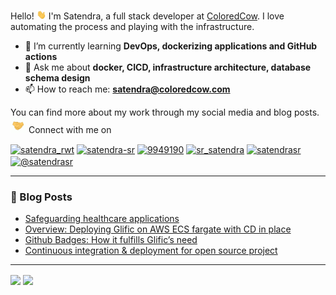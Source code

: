 Hello! <img src="https://raw.githubusercontent.com/satendra-sr/satendra-sr/master/icons/wave.gif" width="15px"> I'm Satendra, a full stack developer at <a href="https://coloredcow.com">ColoredCow</a>. I love automating the process and playing with the infrastructure.
- 🌱 I’m currently learning **DevOps, dockerizing applications and GitHub actions**
- 💬 Ask me about **docker, CICD, infrastructure architecture, database schema design**
- 📫 How to reach me: **satendra@coloredcow.com**

You can find more about my work through my social media and blog posts. <img src="https://raw.githubusercontent.com/satendra-sr/satendra-sr/master/handshake.gif" width="25px"> Connect with me on

<p align="left">
<a href="https://twitter.com/satendra_rwt" target="blank"><img align="center" src="https://cdn.jsdelivr.net/npm/simple-icons@3.0.1/icons/twitter.svg" alt="satendra_rwt" height="30" width="40" /></a>
<a href="https://linkedin.com/in/satendra-sr" target="blank"><img align="center" src="https://cdn.jsdelivr.net/npm/simple-icons@3.0.1/icons/linkedin.svg" alt="satendra-sr" height="30" width="40" /></a>
<a href="https://stackoverflow.com/users/9949190" target="blank"><img align="center" src="https://cdn.jsdelivr.net/npm/simple-icons@3.0.1/icons/stackoverflow.svg" alt="9949190" height="30" width="40" /></a>
<a href="https://instagram.com/sr_satendra" target="blank"><img align="center" src="https://cdn.jsdelivr.net/npm/simple-icons@3.0.1/icons/instagram.svg" alt="sr_satendra" height="30" width="40" /></a>
<a href="https://dev.to/satendrasr" target="blank"><img align="center" src="https://cdn.jsdelivr.net/npm/simple-icons@3.0.1/icons/dev-dot-to.svg" alt="satendrasr" height="30" width="40" /></a>
<a href="https://medium.com/@satendrasr" target="blank"><img align="center" src="https://cdn.jsdelivr.net/npm/simple-icons@3.0.1/icons/medium.svg" alt="@satendrasr" height="30" width="40" /></a>
</p>

-----

### :newspaper: Blog Posts

- [Safeguarding healthcare applications](https://coloredcow.com/safeguarding-healthcare-applications/)
- [Overview: Deploying Glific on AWS ECS fargate with CD in place](https://coloredcow.com/overview-deploying-glific-on-aws-ecs-fargate/)
- [Github Badges: How it fulfills Glific’s need](https://coloredcow.com/github-badges-how-it-fulfills-glifics-need/)
- [Continuous integration & deployment for open source project](https://coloredcow.com/continuous-integration-continuous-deployment-for-open-source-project/)


------

<img align="center" src="https://github-readme-stats.vercel.app/api?username=satendra-sr&show_icons=true&include_all_commits=true&count_private=true&line_height=24&theme=graywhite&hide=stars" />  <img align="center" src="https://github-readme-stats.vercel.app/api/top-langs/?username=satendra-sr&show_icons=true&include_all_commits=true&line_height=30&count_private=true&layout=compact&theme=graywhite" />

<!--
**Satendra-SR/Satendra-SR** is a ✨ _special_ ✨ repository because its `README.md` (this file) appears on your GitHub profile.

Here are some ideas to get you started:


- 🔭 I’m currently working on ...
- 🌱 I’m currently learning ...
- 👯 I’m looking to collaborate on ...
- 🤔 I’m looking for help with ...
- 💬 Ask me about ...
- 📫 How to reach me: ...
- 😄 Pronouns: ...
- ⚡ Fun fact: ...
-->



